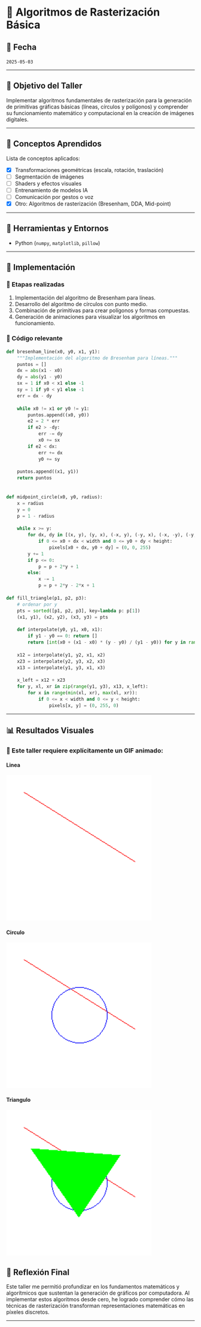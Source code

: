 # 🧪 Algoritmos de Rasterización Básica

## 📅 Fecha
`2025-05-03`

---

## 🎯 Objetivo del Taller

Implementar algoritmos fundamentales de rasterización para la generación de primitivas gráficas básicas (líneas, círculos y polígonos) y comprender su funcionamiento matemático y computacional en la creación de imágenes digitales.

---

## 🧠 Conceptos Aprendidos

Lista de conceptos aplicados:

- [x] Transformaciones geométricas (escala, rotación, traslación)
- [ ] Segmentación de imágenes
- [ ] Shaders y efectos visuales
- [ ] Entrenamiento de modelos IA
- [ ] Comunicación por gestos o voz
- [x] Otro: Algoritmos de rasterización (Bresenham, DDA, Mid-point)

---

## 🔧 Herramientas y Entornos

- Python (`numpy`, `matplotlib`, `pillow`)

---

## 🧪 Implementación

### 🔹 Etapas realizadas
1. Implementación del algoritmo de Bresenham para líneas.
2. Desarrollo del algoritmo de círculos con punto medio.
3. Combinación de primitivas para crear polígonos y formas compuestas.
4. Generación de animaciones para visualizar los algoritmos en funcionamiento.

### 🔹 Código relevante

```python
def bresenham_line(x0, y0, x1, y1):
    """Implementación del algoritmo de Bresenham para líneas."""
    puntos = []
    dx = abs(x1 - x0)
    dy = abs(y1 - y0)
    sx = 1 if x0 < x1 else -1
    sy = 1 if y0 < y1 else -1
    err = dx - dy
    
    while x0 != x1 or y0 != y1:
        puntos.append((x0, y0))
        e2 = 2 * err
        if e2 > -dy:
            err -= dy
            x0 += sx
        if e2 < dx:
            err += dx
            y0 += sy
            
    puntos.append((x1, y1))
    return puntos


def midpoint_circle(x0, y0, radius):
    x = radius
    y = 0
    p = 1 - radius

    while x >= y:
        for dx, dy in [(x, y), (y, x), (-x, y), (-y, x), (-x, -y), (-y, -x), (x, -y), (y, -x)]:
            if 0 <= x0 + dx < width and 0 <= y0 + dy < height:
                pixels[x0 + dx, y0 + dy] = (0, 0, 255)
        y += 1
        if p <= 0:
            p = p + 2*y + 1
        else:
            x -= 1
            p = p + 2*y - 2*x + 1

def fill_triangle(p1, p2, p3):
    # ordenar por y
    pts = sorted([p1, p2, p3], key=lambda p: p[1])
    (x1, y1), (x2, y2), (x3, y3) = pts

    def interpolate(y0, y1, x0, x1):
        if y1 - y0 == 0: return []
        return [int(x0 + (x1 - x0) * (y - y0) / (y1 - y0)) for y in range(y0, y1)]

    x12 = interpolate(y1, y2, x1, x2)
    x23 = interpolate(y2, y3, x2, x3)
    x13 = interpolate(y1, y3, x1, x3)

    x_left = x12 + x23
    for y, xl, xr in zip(range(y1, y3), x13, x_left):
        for x in range(min(xl, xr), max(xl, xr)):
            if 0 <= x < width and 0 <= y < height:
                pixels[x, y] = (0, 255, 0)

```

---

## 📊 Resultados Visuales

### 📌 Este taller **requiere explícitamente un GIF animado**:

  
#### Linea
![rasterizacion_linea](./resultados/linea.png)

#### Circulo
![rasterizacion_circulo](./resultados/circulo.png)

#### Triangulo
![rasterizacion_poligono](./resultados/triangulo.png)



## 💬 Reflexión Final

Este taller me permitió profundizar en los fundamentos matemáticos y algorítmicos que sustentan la generación de gráficos por computadora. Al implementar estos algoritmos desde cero, he logrado comprender cómo las técnicas de rasterización transforman representaciones matemáticas en píxeles discretos.

---
